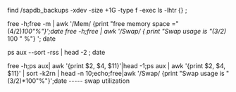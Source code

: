 find /sapdb_backups -xdev -size +1G -type f -exec ls -lhtr {} \;
 
free -h;free -m | awk '/Mem/ {print "free memory space ="($4/$2)*100"%"}';date
free -h;free | awk '/Swap/ { print "Swap usage is "($3/$2)* 100 " %"} '; date
 
ps aux --sort -rss | head -2 ; date
 
 
free -h;ps aux| awk '{print $2, $4, $11}'|head -1;ps aux | awk '{print $2, $4, $11}' | sort -k2rn | head -n 10;echo;free|awk '/Swap/ {print "Swap usage is "($3/$2)*100"%"}';date   ----- swap utilization
